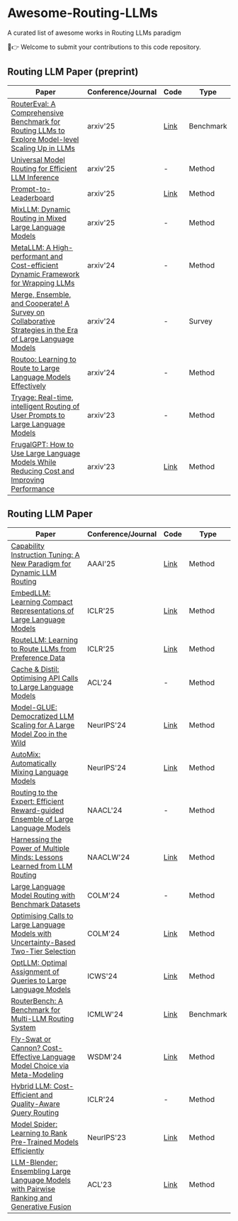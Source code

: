 # Awesome-Routing-LLMs
A curated list of awesome works in Routing LLMs paradigm

🤩👉 Welcome to submit your contributions to this code repository.


## Routing LLM Paper (preprint)

| **Paper**                                                                                             | **Conference/Journal** |**Code**    |**Type**    |
|--------------------------------------------------------------------------------------------------------|------------------------|--------------------|------------|
| [RouterEval: A Comprehensive Benchmark for Routing LLMs to Explore Model-level Scaling Up in LLMs](https://arxiv.org/pdf/2502.08773)          | arxiv'25               |   [Link](https://github.com/MilkThink-Lab/RouterEval)    | Benchmark |
| [Universal Model Routing for Efficient LLM Inference](https://arxiv.org/pdf/2502.08773)                                        | arxiv'25               |   -    |  Method |
| [Prompt-to-Leaderboard](https://arxiv.org/pdf/2502.14855)                                   | arxiv'25            | [Link](https://github.com/lmarena/p2l)      | Method |
| [MixLLM: Dynamic Routing in Mixed Large Language Models](https://arxiv.org/pdf/2502.18482)                                   | arxiv'25            |-     | Method |
| [MetaLLM: A High-performant and Cost-efficient Dynamic Framework for Wrapping LLMs](https://arxiv.org/abs/2407.10834)                                   | arxiv'24            |-     | Method |
| [Merge, Ensemble, and Cooperate! A Survey on Collaborative Strategies in the Era of Large Language Models](https://arxiv.org/abs/2407.06089)                                   | arxiv'24            |-     | Survey |
| [Routoo: Learning to Route to Large Language Models Effectively](https://arxiv.org/abs/2401.13979)                                   | arxiv'24            |-     | Method |
| [Tryage: Real-time, intelligent Routing of User Prompts to Large Language Models ](https://arxiv.org/abs/2308.11601)                                   | arxiv'23            |-     | Method |
| [FrugalGPT: How to Use Large Language Models While Reducing Cost and Improving Performance](https://arxiv.org/abs/2305.05176)                                   | arxiv'23           | [Link](https://github.com/stanford-futuredata/FrugalGPT)      | Method |








## Routing LLM Paper
| **Paper**                                                                                             | **Conference/Journal** |**Code**    |**Type**    |
|--------------------------------------------------------------------------------------------------------|------------------------|--------------------|------------|
|  [Capability Instruction Tuning: A New Paradigm for Dynamic LLM Routing](https://arxiv.org/abs/2502.17282)                                | AAAI'25             | [Link](https://github.com/Now-Join-Us/CIT-LLM-Routing)      | Method |
| [EmbedLLM: Learning Compact Representations of Large Language Models](https://openreview.net/forum?id=Fs9EabmQrJ)                                        | ICLR'25               |  [Link](https://github.com/richardzhuang0412/EmbedLLM)     | Method |
| [RouteLLM: Learning to Route LLMs from Preference Data](https://openreview.net/forum?id=8sSqNntaMr)                                        | ICLR'25               |  [Link](https://github.com/lm-sys/RouteLLM)     | Method |
| [Cache & Distil: Optimising API Calls to Large Language Models](https://aclanthology.org/2024.findings-acl.704/)                                   | ACL'24            | -     | Method |
| [Model-GLUE: Democratized LLM Scaling for A Large Model Zoo in the Wild](https://arxiv.org/pdf/2410.05357)                                   | NeurIPS'24            | [Link](https://github.com/Model-GLUE/Model-GLUE/tree/main)      | Method |
| [AutoMix: Automatically Mixing Language Models](https://arxiv.org/abs/2310.12963)                                   | NeurIPS'24            | [Link](https://github.com/automix-llm/automix)      | Method |
|  [Routing to the Expert: Efficient Reward-guided Ensemble of Large Language Models](https://aclanthology.org/2024.naacl-long.109/)                                | NAACL'24             |  -     | Method |
|  [Harnessing the Power of Multiple Minds: Lessons Learned from LLM Routing](https://arxiv.org/pdf/2405.00467)                                | NAACLW'24             | [Link](https://github.com/kvadityasrivatsa/llm-routing)      | Method |
| [Large Language Model Routing with Benchmark Datasets](https://arxiv.org/pdf/2309.15789)                                        | COLM'24               |   -    | Method |
| [Optimising Calls to Large Language Models with Uncertainty-Based Two-Tier Selection](https://arxiv.org/abs/2405.02134)                                        | COLM'24               |   [Link](https://github.com/guillemram97/margin_llms)     | Method |
| [OptLLM: Optimal Assignment of Queries to Large Language Models](https://arxiv.org/abs/2405.15130)                                        | ICWS'24               |   [Link](https://github.com/superyue72/OptLLM)     | Method |
| [RouterBench: A Benchmark for Multi-LLM Routing System](https://openreview.net/forum?id=IVXmV8Uxwh)                                   | ICMLW'24            | [Link](https://github.com/withmartian/routerbench)      | Benchmark |
| [Fly-Swat or Cannon? Cost-Effective Language Model Choice via Meta-Modeling](https://dl.acm.org/doi/10.1145/3616855.3635825)                                        | WSDM'24               |   [Link](https://github.com/epfl-dlab/forc)     | Method |
| [Hybrid LLM: Cost-Efficient and Quality-Aware Query Routing](https://arxiv.org/abs/2404.14618)                                        | ICLR'24               |  -     | Method |
|  [Model Spider: Learning to Rank Pre-Trained Models Efficiently](https://openreview.net/pdf?id=exg62lfHrB)                                | NeurIPS'23             | [Link](https://github.com/zhangyikaii/Model-Spider)      | Method |
| [LLM-Blender: Ensembling Large Language Models with Pairwise Ranking and Generative Fusion](https://arxiv.org/abs/2306.02561)                                   | ACL'23           | [Link](https://yuchenlin.xyz/LLM-Blender/)      | Method |


